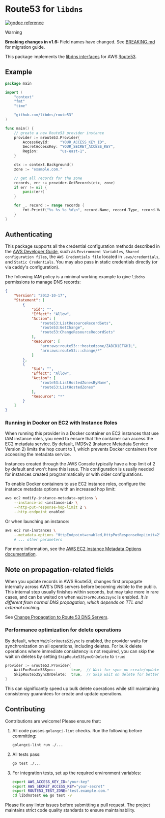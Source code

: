 Route53 for `libdns`
=======================

[![godoc reference](https://img.shields.io/badge/godoc-reference-blue.svg)](https://pkg.go.dev/github.com/libdns/route53)

> [!WARNING]
> **Breaking changes in v1.6:** Field names have changed. See [BREAKING.md](BREAKING.md) for migration guide.

This package implements the [libdns interfaces](https://github.com/libdns/libdns) for AWS [Route53](https://aws.amazon.com/route53/).

## Example

```go
package main

import (
	"context"
	"fmt"
	"time"

	"github.com/libdns/route53"
)

func main() {
	// greate a new Route53 provider instance
	provider := &route53.Provider{
		AccessKeyId:     "YOUR_ACCESS_KEY_ID",
		SecretAccessKey: "YOUR_SECRET_ACCESS_KEY",
		Region:          "us-east-1",
	}

	ctx := context.Background()
	zone := "example.com."

	// get all records for the zone
	records, err := provider.GetRecords(ctx, zone)
	if err != nil {
		panic(err)
	}

	for _, record := range records {
		fmt.Printf("%s %s %s %d\n", record.Name, record.Type, record.Value, record.TTL/time.Second)
	}
}
```

## Authenticating

This package supports all the credential configuration methods described in the [AWS Developer Guide](https://aws.github.io/aws-sdk-go-v2/docs/configuring-sdk/#specifying-credentials), such as `Environment Variables`, `Shared configuration files`, the `AWS Credentials file` located in `.aws/credentials`, and `Static Credentials`. You may also pass in static credentials directly (or via caddy's configuration).

The following IAM policy is a minimal working example to give `libdns` permissions to manage DNS records:

```json
{
    "Version": "2012-10-17",
    "Statement": [
        {
            "Sid": "",
            "Effect": "Allow",
            "Action": [
                "route53:ListResourceRecordSets",
                "route53:GetChange",
                "route53:ChangeResourceRecordSets"
            ],
            "Resource": [
                "arn:aws:route53:::hostedzone/ZABCD1EFGHIL",
                "arn:aws:route53:::change/*"
            ]
        },
        {
            "Sid": "",
            "Effect": "Allow",
            "Action": [
                "route53:ListHostedZonesByName",
                "route53:ListHostedZones"
            ],
            "Resource": "*"
        }
    ]
}
```

### Running in Docker on EC2 with Instance Roles

When running this provider in a Docker container on EC2 instances that use IAM instance roles, you need to ensure that the container can access the EC2 metadata service. By default, IMDSv2 (Instance Metadata Service Version 2) limits the hop count to 1, which prevents Docker containers from accessing the metadata service.

Instances created through the AWS Console typically have a hop limit of 2 by default and won't have this issue. This configuration is usually needed for instances created programmatically or with older configurations.

To enable Docker containers to use EC2 instance roles, configure the instance metadata options with an increased hop limit:

```bash
aws ec2 modify-instance-metadata-options \
    --instance-id <instance-id> \
    --http-put-response-hop-limit 2 \
    --http-endpoint enabled
```

Or when launching an instance:

```bash
aws ec2 run-instances \
    --metadata-options "HttpEndpoint=enabled,HttpPutResponseHopLimit=2" \
    # ... other parameters
```

For more information, see the [AWS EC2 Instance Metadata Options documentation](https://docs.aws.amazon.com/AWSEC2/latest/APIReference/API_InstanceMetadataOptionsRequest.html).

## Note on propagation-related fields

When you update records in AWS Route53, changes first propagate internally across AWS's DNS servers before becoming visible to the public. This internal step usually finishes within seconds, but may take more in rare cases, and can be waited on when `WaitForRoute53Sync` is enabled. *It is different from normal DNS propagation, which depends on TTL and external caching.*

See [Change Propagation to Route 53 DNS Servers](https://docs.aws.amazon.com/Route53/latest/APIReference/API_ChangeResourceRecordSets.html#API_ChangeResourceRecordSets_RequestSyntax:~:text=Change%20Propagation%20to%20Route%2053%20DNS%20Servers).

### Performance optimization for delete operations

By default, when `WaitForRoute53Sync` is enabled, the provider waits for synchronization on all operations, including deletes. For bulk delete operations where immediate consistency is not required, you can skip the wait on deletes by setting `SkipRoute53SyncOnDelete` to `true`:

```go
provider := &route53.Provider{
    WaitForRoute53Sync:       true,  // Wait for sync on create/update
    SkipRoute53SyncOnDelete:  true,  // Skip wait on delete for better performance
}
```

This can significantly speed up bulk delete operations while still maintaining consistency guarantees for create and update operations.

## Contributing

Contributions are welcome! Please ensure that:

1. All code passes `golangci-lint` checks. Run the following before committing:
   ```bash
   golangci-lint run ./...
   ```

2. All tests pass:
   ```bash
   go test ./...
   ```

3. For integration tests, set up the required environment variables:
   ```bash
   export AWS_ACCESS_KEY_ID="your-key"
   export AWS_SECRET_ACCESS_KEY="your-secret"
   export ROUTE53_TEST_ZONE="test.example.com."
   cd libdnstest && go test -v
   ```

Please fix any linter issues before submitting a pull request. The project maintains strict code quality standards to ensure maintainability.
